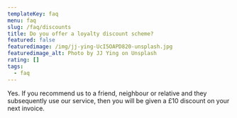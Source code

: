 ```yaml
---
templateKey: faq
menu: faq
slug: /faq/discounts
title: Do you offer a loyalty discount scheme?
featured: false
featuredimage: /img/jj-ying-UcI5OAPD820-unsplash.jpg
featuredimage_alt: Photo by JJ Ying on Unsplash
rating: []
tags:
  - faq
---
```


Yes. If you recommend us to a friend, neighbour or relative and they subsequently use our service, then you will be given a £10 discount on your next invoice.